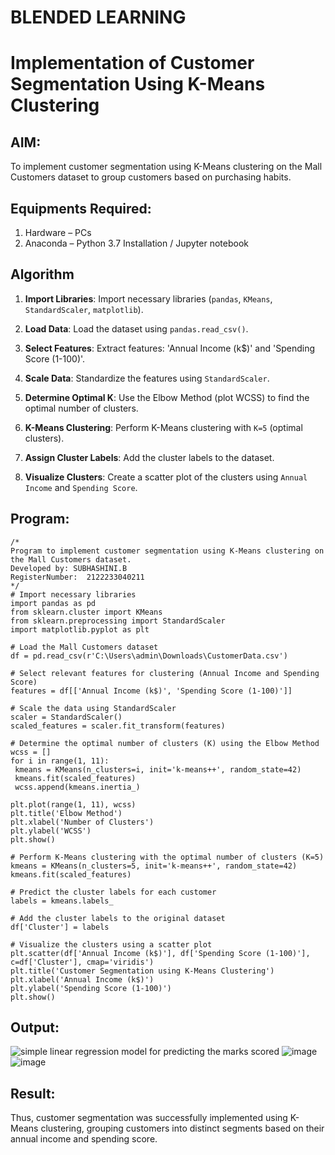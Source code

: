 # BLENDED LEARNING
# Implementation of Customer Segmentation Using K-Means Clustering

## AIM:
To implement customer segmentation using K-Means clustering on the Mall Customers dataset to group customers based on purchasing habits.

## Equipments Required:
1. Hardware – PCs
2. Anaconda – Python 3.7 Installation / Jupyter notebook

## Algorithm
1. **Import Libraries**: Import necessary libraries (`pandas`, `KMeans`, `StandardScaler`, `matplotlib`).

2. **Load Data**: Load the dataset using `pandas.read_csv()`.

3. **Select Features**: Extract features: 'Annual Income (k$)' and 'Spending Score (1-100)'.

4. **Scale Data**: Standardize the features using `StandardScaler`.

5. **Determine Optimal K**: Use the Elbow Method (plot WCSS) to find the optimal number of clusters.

6. **K-Means Clustering**: Perform K-Means clustering with `K=5` (optimal clusters).

7. **Assign Cluster Labels**: Add the cluster labels to the dataset.

8. **Visualize Clusters**: Create a scatter plot of the clusters using `Annual Income` and `Spending Score`.
## Program:
```
/*
Program to implement customer segmentation using K-Means clustering on the Mall Customers dataset.
Developed by: SUBHASHINI.B  
RegisterNumber:  2122233040211
*/
# Import necessary libraries  
import pandas as pd  
from sklearn.cluster import KMeans  
from sklearn.preprocessing import StandardScaler  
import matplotlib.pyplot as plt  
  
# Load the Mall Customers dataset  
df = pd.read_csv(r'C:\Users\admin\Downloads\CustomerData.csv')  
  
# Select relevant features for clustering (Annual Income and Spending Score)  
features = df[['Annual Income (k$)', 'Spending Score (1-100)']]  
  
# Scale the data using StandardScaler  
scaler = StandardScaler()  
scaled_features = scaler.fit_transform(features)  
  
# Determine the optimal number of clusters (K) using the Elbow Method  
wcss = []  
for i in range(1, 11):  
 kmeans = KMeans(n_clusters=i, init='k-means++', random_state=42)  
 kmeans.fit(scaled_features)  
 wcss.append(kmeans.inertia_)  
  
plt.plot(range(1, 11), wcss)  
plt.title('Elbow Method')  
plt.xlabel('Number of Clusters')  
plt.ylabel('WCSS')  
plt.show()  
  
# Perform K-Means clustering with the optimal number of clusters (K=5)  
kmeans = KMeans(n_clusters=5, init='k-means++', random_state=42)  
kmeans.fit(scaled_features)  
  
# Predict the cluster labels for each customer  
labels = kmeans.labels_  
  
# Add the cluster labels to the original dataset  
df['Cluster'] = labels  
  
# Visualize the clusters using a scatter plot  
plt.scatter(df['Annual Income (k$)'], df['Spending Score (1-100)'], c=df['Cluster'], cmap='viridis')  
plt.title('Customer Segmentation using K-Means Clustering')  
plt.xlabel('Annual Income (k$)')  
plt.ylabel('Spending Score (1-100)')  
plt.show()
```

## Output:
![simple linear regression model for predicting the marks scored](sam.png)
![image](https://github.com/user-attachments/assets/2c569b13-ee94-4663-8166-d320b8af945d)
![image](https://github.com/user-attachments/assets/180dee3a-491f-441f-a181-d8ee46c10661)


## Result:
Thus, customer segmentation was successfully implemented using K-Means clustering, grouping customers into distinct segments based on their annual income and spending score. 
